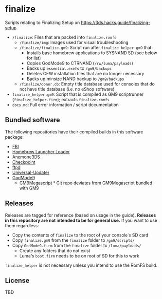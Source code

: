 # finalize

Scripts relating to Finalizing Setup on https://3ds.hacks.guide/finalizing-setup.

- `/finalize`: Files that are packed into `finalize.romfs`
    - `/finalize/img`: Images used for visual troubleshooting 
    - `/finalize/finalize.gm9`: Script run after `finalize_helper.gm9` that:
        - Installs base homebrew applications to SYSNAND SD (see below for list)
        - Copies GodMode9 to CTRNAND (`/rw/luma/payloads`)
        - Backs up `essential.exefs` to `/gm9/backups`
        - Deletes CFW installation files that are no longer necessary
        - Backs up minsize NAND backup to `/gm9/backups`
    - `/finalize/donor.db`: Empty title database used for consoles that do not have title database (i.e. no eShop software)
- `finalize_helper.gm9`: Script that is compiled as GM9 scriptrunner (`finalize_helper.firm`); extracts `finalize.romfs`
- `docs.md`: Full error information / script documentation

## Bundled software
The following repositories have their compiled builds in this software package:

- [FBI](https://github.com/Steveice10/FBI)
- [Homebrew Launcher Loader](https://github.com/PabloMK7/homebrew_launcher_dummy)
- [Anemone3DS](https://github.com/astronautlevel2/Anemone3DS)
- [Checkpoint](https://github.com/FlagBrew/Checkpoint)
- [ftpd](https://github.com/mtheall/ftpd)
- [Universal-Updater](https://github.com/Universal-Team/Universal-Updater/)
- [GodMode9](https://github.com/d0k3/GodMode9)
    - [GM9Megascript](https://github.com/annson24/GM9Megascript) * Git repo deviates from GM9Megascript bundled with GM9

## Releases

Releases are tagged for reference (based on usage in the guide). **Releases in this repository are not intended to be for general use.** If you want to use them regardless:
- Copy the contents of `finalize` to the root of your console's SD card
- Copy `finalize.gm9` from the `finalize` folder to `/gm9/scripts/`
- Copy `GodMode9.firm` from the `finalize` folder to `/luma/payloads/`
    - Create any folders that do not exist
    - Luma's `boot.firm` needs to be on root of SD for this to work

`finalize_helper` is not necessary unless you intend to use the RomFS build.

## License

TBD